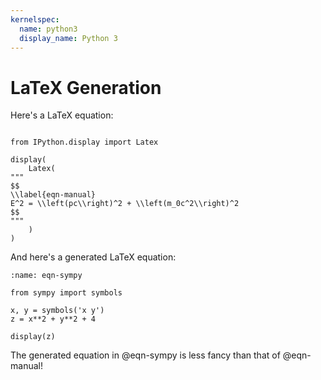 ```yaml
---
kernelspec:
  name: python3
  display_name: Python 3
---
```


# LaTeX Generation

Here's a LaTeX equation:

```{code-cell} python3

from IPython.display import Latex

display(
    Latex(
"""
$$
\\label{eqn-manual}
E^2 = \\left(pc\\right)^2 + \\left(m_0c^2\\right)^2
$$
"""
    )
)
```

And here's a generated LaTeX equation:

```{code-cell} python3
:name: eqn-sympy

from sympy import symbols

x, y = symbols('x y')
z = x**2 + y**2 + 4

display(z)
```

The generated equation in @eqn-sympy is less fancy than that of @eqn-manual!
